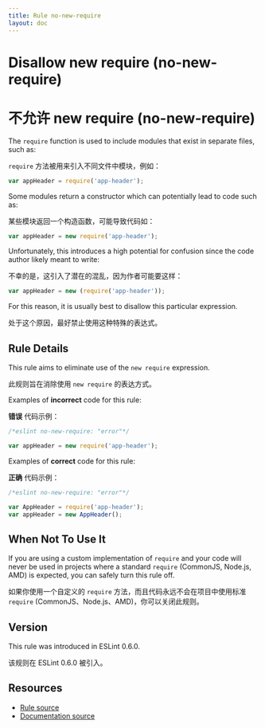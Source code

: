 ```yaml
---
title: Rule no-new-require
layout: doc
---
```

<!-- Note: No pull requests accepted for this file. See README.md in the root directory for details. -->

# Disallow new require (no-new-require)

# 不允许 new require (no-new-require)

The `require` function is used to include modules that exist in separate files, such as:

`require` 方法被用来引入不同文件中模块，例如：

```js
var appHeader = require('app-header');
```

Some modules return a constructor which can potentially lead to code such as:

某些模块返回一个构造函数，可能导致代码如：

```js
var appHeader = new require('app-header');
```

Unfortunately, this introduces a high potential for confusion since the code author likely meant to write:

不幸的是，这引入了潜在的混乱，因为作者可能要这样：

```js
var appHeader = new (require('app-header'));
```

For this reason, it is usually best to disallow this particular expression.

处于这个原因，最好禁止使用这种特殊的表达式。

## Rule Details

This rule aims to eliminate use of the `new require` expression.

此规则旨在消除使用 `new require` 的表达方式。

Examples of **incorrect** code for this rule:

**错误** 代码示例：

```js
/*eslint no-new-require: "error"*/

var appHeader = new require('app-header');
```

Examples of **correct** code for this rule:

**正确** 代码示例：

```js
/*eslint no-new-require: "error"*/

var AppHeader = require('app-header');
var appHeader = new AppHeader();
```

## When Not To Use It

If you are using a custom implementation of `require` and your code will never be used in projects where a standard `require` (CommonJS, Node.js, AMD) is expected, you can safely turn this rule off.

如果你使用一个自定义的 `require` 方法，而且代码永远不会在项目中使用标准 `require`  (CommonJS、Node.js、AMD)，你可以关闭此规则。

## Version

This rule was introduced in ESLint 0.6.0.

该规则在 ESLint 0.6.0 被引入。

## Resources

* [Rule source](https://github.com/eslint/eslint/tree/master/lib/rules/no-new-require.js)
* [Documentation source](https://github.com/eslint/eslint/tree/master/docs/rules/no-new-require.md)
